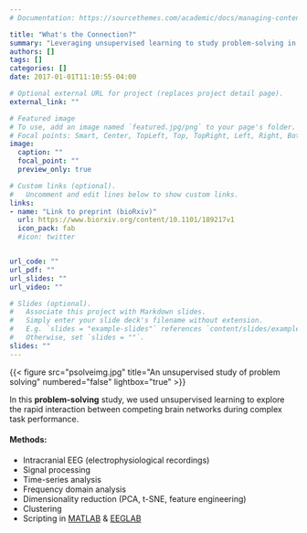```yaml
---
# Documentation: https://sourcethemes.com/academic/docs/managing-content/

title: "What's the Connection?"
summary: "Leveraging unsupervised learning to study problem-solving in the human brain"
authors: []
tags: []
categories: []
date: 2017-01-01T11:10:55-04:00

# Optional external URL for project (replaces project detail page).
external_link: ""

# Featured image
# To use, add an image named `featured.jpg/png` to your page's folder.
# Focal points: Smart, Center, TopLeft, Top, TopRight, Left, Right, BottomLeft, Bottom, BottomRight.
image:
  caption: ""
  focal_point: ""
  preview_only: true

# Custom links (optional).
#   Uncomment and edit lines below to show custom links.
links:
- name: "Link to preprint (bioRxiv)"
  url: https://www.biorxiv.org/content/10.1101/189217v1
  icon_pack: fab
  #icon: twitter


url_code: ""
url_pdf: ""
url_slides: ""
url_video: ""

# Slides (optional).
#   Associate this project with Markdown slides.
#   Simply enter your slide deck's filename without extension.
#   E.g. `slides = "example-slides"` references `content/slides/example-slides.md`.
#   Otherwise, set `slides = ""`.
slides: ""
---
```

{{< figure src="psolveimg.jpg" title="An unsupervised study of problem solving" numbered="false" lightbox="true" >}} 

In this **problem-solving** study, we used unsupervised learning to explore the rapid interaction between competing brain networks during complex task performance. 

#### Methods:
- Intracranial EEG (electrophysiological recordings)
- Signal processing
- Time-series analysis
- Frequency domain analysis
- Dimensionality reduction (PCA, t-SNE, feature engineering)
- Clustering
- Scripting in [MATLAB](https://www.mathworks.com/products/signal.html) & [EEGLAB](https://sccn.ucsd.edu/eeglab/index.php)





